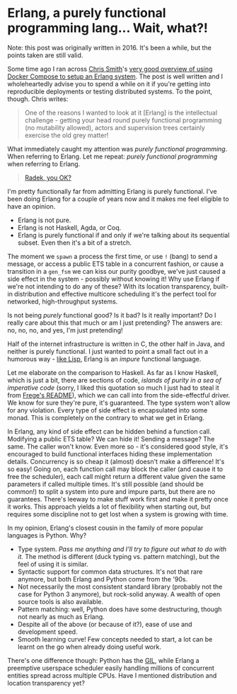 # Erlang, a purely functional programming lang... Wait, what?!

Note: this post was originally written in 2016.
It's been a while, but the points taken are still valid.

Some time ago I ran across [Chris Smith][t:cjsmithie]'s
[very good overview of using Docker Compose to setup an Erlang system][blog:docker-compose].
The post is well written and I wholeheartedly advise you to spend a while
on it if you're getting into reproducible deployments or testing distributed systems.
To the point, though. Chris writes:

[blog:docker-compose]: http://blog.scottlogic.com/2016/01/25/playing-with-docker-compose-and-erlang.html
[t:cjsmithie]: https://twitter.com/cjsmithie

> One of the reasons I wanted to look at it [Erlang] is the intellectual
> challenge - getting your head round purely functional programming
> (no mutability allowed), actors and supervision trees certainly
> exercise the old grey matter!

What immediately caught my attention was _purely functional programming_.
When referring to Erlang. Let me repeat:
_purely functional programming_ when referring to Erlang.

> [Radek, you OK?](https://www.youtube.com/watch?v=_kBwFPSa54w)

I'm pretty functionally far from admitting Erlang is purely functional.
I've been doing Erlang for a couple of years now and it makes
me feel eligible to have an opinion.

-   Erlang is not pure.
-   Erlang is not Haskell, Agda, or Coq.
-   Erlang is purely functional if and only if we're talking about its sequential subset.
    Even then it's a bit of a stretch.

The moment we `spawn` a process the first time, or use `!` (bang) to send a message,
or access a public ETS table in a concurrent fashion, or cause a transition
in a `gen_fsm` we can kiss our purity goodbye,
we've just caused a side effect in the system - possibly without knowing it!
Why use Erlang if we're not intending to do any of these?
With its location transparency, built-in distribution and effective
multicore scheduling it's the perfect tool for networked,
high-throughput systems.

Is not being _purely_ functional good?
Is it bad?
Is it really important?
Do I really care about this that much or am I just pretending?
The answers are: no, no, no, and yes, I'm just pretending!

Half of the internet infrastructure is written in C,
the other half in Java, and neither is purely functional.
I just wanted to point a small fact out in a humorous
way - [like Lisp][wiki:difference-pure-impure], Erlang is an _impure_ functional language.

[wiki:difference-pure-impure]: https://en.wikipedia.org/wiki/Purely_functional_programming#Difference_between_pure_and_not-pure_functional_programming

Let me elaborate on the comparison to Haskell.
As far as I know Haskell, which is just a bit,
there are sections of code, _islands of purity in a sea of imperative code_
(sorry, I liked this quotation so much I just had to steal
it from [Frege's README](https://github.com/Frege/frege)),
which we can call into from the side-effectful driver.
We know for sure they're pure, it's guaranteed.
The type system won't allow for any violation.
Every type of side effect is encapsulated into some monad.
This is completely on the contrary to what we get in Erlang.

In Erlang, any kind of side effect can be hidden behind a function call.
Modifying a public ETS table? We can hide it! Sending a message? The same.
The caller won't know.
Even more so - it's considered good style, it's encouraged to build functional
interfaces hiding these implementation details.
Concurrency is so cheap it (almost) doesn't make a difference! It's so easy!
Going on, each function call may block the caller (and cause it to free the scheduler),
each call might return a different value given the same parameters if called multiple times.
It's still possible (and should be common!) to split a system into pure
and impure parts, but there are no guarantees.
There's leeway to make stuff work first and make it pretty once it works.
This approach yields a lot of flexibility when starting out,
but requires some discipline not to get lost when a system is growing with time.

In my opinion, Erlang's closest cousin in the family of more popular
languages is Python. Why?

- Type system. _Pass me anything and I'll try to figure out what to do with it._
  The method is different (duck typing vs. pattern matching),
  but the feel of using it is similar.
- Syntactic support for common data structures.
  It's not that rare anymore, but both Erlang and Python come from the '90s.
- Not necessarily the most consistent standard library
  (probably not the case for Python 3 anymore),
  but rock-solid anyway.
  A wealth of open source tools is also available.
- Pattern matching: well, Python does have some destructuring,
  though not nearly as much as Erlang.
- Despite all of the above (or because of it?), ease of use and development speed.
- Smooth learning curve!
  Few concepts needed to start, a lot can be learnt on the go
  when already doing useful work.

There's one difference though: Python has the [GIL][wiki:gil],
while Erlang a preemptive userspace scheduler easily handling millions
of concurrent entities spread across multiple CPUs.
Have I mentioned distribution and location transparency yet?

[wiki:gil]: https://en.wikipedia.org/wiki/Global_interpreter_lock
